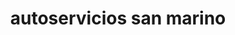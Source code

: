 ---
title: "autoservicios san marino"
url: /puerto-la-cruz/autoservicios-san-marino/
shop: reparación de automóviles
---